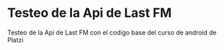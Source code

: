 # Testeo de la Api de Last FM
Testeo de la Api de Last FM con el codigo base del curso de android de Platzi
